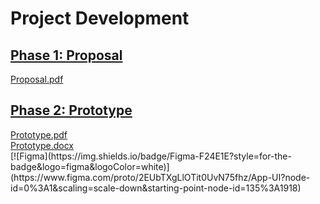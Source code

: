 <h1>Project Development</h1>
<a href="https://github.com/MintedKitten/ReadMe/tree/main/Documents/Phase%201"><h2>Phase 1: Proposal</h2></a>
<a href="https://github.com/MintedKitten/ReadMe/blob/main/Documents/Phase%201/Project%20Proposal.pdf">Proposal.pdf</a>
<a href="https://github.com/MintedKitten/ReadMe/tree/main/Documents/Phase%202"><h2>Phase 2: Prototype</h2></a>
<a href="https://github.com/MintedKitten/ReadMe/blob/main/Documents/Phase%202/Read%20me%20Prototype.pdf">Prototype.pdf</a><br>
<a href="https://github.com/MintedKitten/ReadMe/blob/main/Documents/Phase%202/Read%20me%20Prototype.docx">Prototype.docx</a><br>
[![Figma](https://img.shields.io/badge/Figma-F24E1E?style=for-the-badge&logo=figma&logoColor=white)](https://www.figma.com/proto/2EUbTXgLlOTit0UvN75fhz/App-UI?node-id=0%3A1&scaling=scale-down&starting-point-node-id=135%3A1918)
